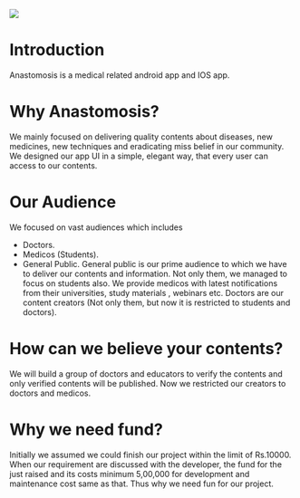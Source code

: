 ![](https://github.com/anastomosisinida/About/blob/685d1f68c678e6a3e98e5b7b58636e4e7c7a56c3/Web%201920%20%E2%80%93%201.jpg)
# Introduction
Anastomosis is a medical related android app and IOS app.

# Why Anastomosis?
We mainly focused on delivering quality contents about diseases, new medicines, new techniques and eradicating miss belief in our community. We designed our app UI in a simple, elegant way, that every user can access to our contents.

# Our Audience
We focused on vast audiences which includes
- Doctors.
- Medicos (Students).
- General Public.
General public is our prime audience to which we have to deliver our contents and information. Not only them, we managed to focus on students also. We provide medicos with latest notifications from their universities, study materials , webinars etc. Doctors are our content creators (Not only them, but now it is restricted to students and doctors).

# How can we believe your contents?

We will build a group of doctors and educators to verify the contents and only verified contents will be published. Now we restricted our creators to doctors and medicos.

# Why we need fund?

Initially we assumed we could finish our project within the limit of Rs.10000. When our requirement are discussed with the developer, the fund for the just raised and its costs minimum 5,00,000 for development and maintenance cost same as that. Thus why we need fun for our project.
